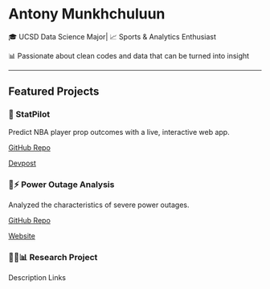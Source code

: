 # Antony Munkhchuluun

🎓 UCSD Data Science Major| 📈 Sports & Analytics Enthusiast

📊 Passionate about clean codes and data that can be turned into insight

---

## Featured Projects
### 🏀 StatPilot

Predict NBA player prop outcomes with a live, interactive web app.

[GitHub Repo](https://github.com/AntonyBooming/statpilot.git)

[Devpost](https://devpost.com/software/statpilot)



### 🚫⚡ Power Outage Analysis

Analyzed the characteristics of severe power outages.

[GitHub Repo](https://github.com/AntonyBooming/outage_project.git)

[Website](https://antonybooming.github.io/outage_project/)



### 🔱🏀📊 Research Project
Description
Links






<!--
**AntonyBooming/AntonyBooming** is a ✨ _special_ ✨ repository because its `README.md` (this file) appears on your GitHub profile.

Here are some ideas to get you started:

- 🔭 I’m currently working on ...
- 🌱 I’m currently learning ...
- 👯 I’m looking to collaborate on ...
- 🤔 I’m looking for help with ...
- 💬 Ask me about ...
- 📫 How to reach me: ...
- 😄 Pronouns: ...
- ⚡ Fun fact: ...
-->
